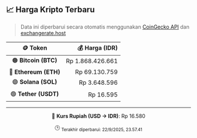 

<!-- HARGA_KRIPTO -->
## 📈 Harga Kripto Terbaru

> Data ini diperbarui secara otomatis menggunakan [CoinGecko API](https://www.coingecko.com/) dan [exchangerate.host](https://exchangerate.host/)

<div align="center">

| 🪙 Token | 💰 Harga (IDR) |
|:------:|---------------:|
| 🟠 **Bitcoin (BTC)**   | Rp 1.868.426.661 |
| 🔵 **Ethereum (ETH)**  | Rp 69.130.759 |
| 🟣 **Solana (SOL)**    | Rp 3.648.596 |
| 🟢 **Tether (USDT)**   | Rp 16.595 |

---

💱 **Kurs Rupiah (USD → IDR)**: Rp 16.580

🕒 <sub>Terakhir diperbarui: 22/9/2025, 23.57.41</sub>

</div>
<!-- /HARGA_KRIPTO -->